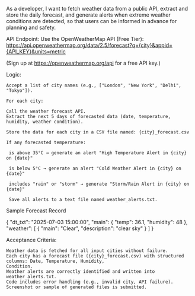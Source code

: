 

As a developer, I want to fetch weather data from a public API, extract and store the daily forecast, and generate alerts when extreme weather conditions are detected, so that users can be informed in advance for planning and safety.

API Endpoint:
Use the OpenWeatherMap API (Free Tier):
https://api.openweathermap.org/data/2.5/forecast?q={city}&appid={API_KEY}&units=metric

(Sign up at https://openweathermap.org/api for a free API key.)

Logic:

    Accept a list of city names (e.g., ["London", "New York", "Delhi", "Tokyo"]).

    For each city:

    Call the weather forecast API.
    Extract the next 5 days of forecasted data (date, temperature, humidity, weather condition).

    Store the data for each city in a CSV file named: {city}_forecast.csv

    If any forecasted temperature:

     is above 35°C → generate an alert "High Temperature Alert in {city} on {date}"

     is below 5°C → generate an alert "Cold Weather Alert in {city} on {date}"

     includes "rain" or "storm" → generate "Storm/Rain Alert in {city} on {date}"

     Save all alerts to a text file named weather_alerts.txt.

Sample Forecast Record

{
  "dt_txt": "2025-07-03 15:00:00",
  "main": {
    "temp": 36.1,
    "humidity": 48
  },
  "weather": [
    {
      "main": "Clear",
      "description": "clear sky"
    }
  ]
}

Acceptance Criteria:

    Weather data is fetched for all input cities without failure.
    Each city has a forecast file ({city}_forecast.csv) with structured columns: Date, Temperature, Humidity,
    Condition.
    Weather alerts are correctly identified and written into weather_alerts.txt.
    Code includes error handling (e.g., invalid city, API failure).
    Screenshot or sample of generated files is submitted.
